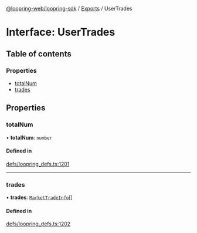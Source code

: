 [@loopring-web/loopring-sdk](../README.md) / [Exports](../modules.md) / UserTrades

# Interface: UserTrades

## Table of contents

### Properties

- [totalNum](UserTrades.md#totalnum)
- [trades](UserTrades.md#trades)

## Properties

### totalNum

• **totalNum**: `number`

#### Defined in

[defs/loopring_defs.ts:1201](https://github.com/Loopring/loopring_sdk/blob/300ee65/src/defs/loopring_defs.ts#L1201)

___

### trades

• **trades**: [`MarketTradeInfo`](MarketTradeInfo.md)[]

#### Defined in

[defs/loopring_defs.ts:1202](https://github.com/Loopring/loopring_sdk/blob/300ee65/src/defs/loopring_defs.ts#L1202)
